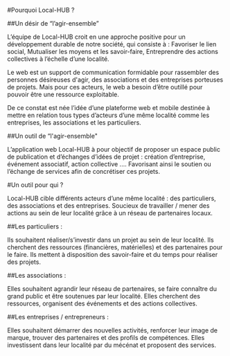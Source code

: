 #Pourquoi Local-HUB ?

##Un désir de “l’agir-ensemble”

L’équipe de Local-HUB croit en une approche positive pour un développement durable de notre société, qui consiste à : 
Favoriser le lien social, 
Mutualiser les moyens et les savoir-faire,
Entreprendre des actions collectives à l’échelle d’une localité.

Le web est un support de communication formidable pour rassembler des personnes désireuses d'agir, des associations et des entreprises porteuses de projets. 
Mais pour ces acteurs, le web a besoin d’être outillé pour pouvoir être une ressource exploitable.

De ce constat est née l’idée d’une plateforme web et mobile destinée à mettre en relation tous types d’acteurs d’une même localité comme les entreprises, les associations et les particuliers.

##Un outil de “l'agir-ensemble"

L’application web Local-HUB à pour objectif de proposer un espace public de publication et d’échanges d’idées de projet : création d’entreprise, événement associatif, action collective .... 
Favorisant ainsi le soutien ou l’échange de services afin de concrétiser ces projets.

#Un outil pour qui ?

Local-HUB cible différents acteurs d’une même localité : des particuliers, des associations et des entreprises. Soucieux de travailler / mener des actions au sein de leur localité grâce à un réseau de partenaires locaux.

##Les particuliers : 

Ils souhaitent réaliser/s’investir dans un projet au sein de leur localité. 
Ils cherchent des ressources (financières, matérielles) et des partenaires pour le faire. 
Ils mettent à disposition des savoir-faire et du temps pour réaliser des projets.

##Les associations : 

Elles souhaitent agrandir leur réseau de partenaires, se faire connaître du grand public et être soutenues par leur localité. Elles cherchent des ressources, organisent des événements et des actions collectives.

##Les entreprises / entrepreneurs : 

Elles souhaitent démarrer des nouvelles activités, renforcer leur image de marque, trouver des partenaires et des profils de compétences. Elles investissent dans leur localité par du mécénat et proposent des services.
